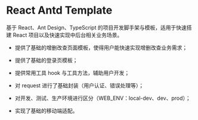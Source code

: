 # React Antd Template

基于 React、Ant Design、TypeScript 的项目开发脚手架与模板，适用于快速搭建 React 项目以及快速实现中后台相关业务场景。

- 提供了基础的增删改查页面模板，使得用户能快速实现增删改查业务需求；


- 提供了基础的登录页模板；


- 提供常用工具 hook 与工具方法，辅助用户开发；


- 对 request 进行了基础封装（用户认证、错误处理等）；


- 对开发、测试、生产环境进行区分（WEB_ENV：local-dev、dev、prod）；


- 实现了基础的移动端适配。
